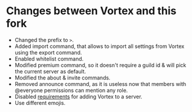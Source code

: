 
# Changes between Vortex and this fork
- Changed the prefix to `>`.
- Added import command, that allows to import all settings from Vortex using 
the export command.
- Enabled whitelist command.
- Modified premium command, so it doesn't require a guild id & will pick the 
current server as default.
- Modified the about & invite commands.
- Removed announce command, as it is useless now that members with @everyone
permissions can mention any role.
- Disabled 
[requirements](https://github.com/jagrosh/Vortex/wiki/Getting-Started#-requirements)
for adding Vortex to a server.
- Use different emojis.